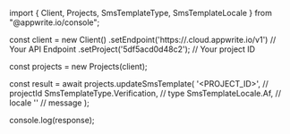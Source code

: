 import { Client, Projects, SmsTemplateType, SmsTemplateLocale } from "@appwrite.io/console";

const client = new Client()
    .setEndpoint('https://<REGION>.cloud.appwrite.io/v1') // Your API Endpoint
    .setProject('5df5acd0d48c2'); // Your project ID

const projects = new Projects(client);

const result = await projects.updateSmsTemplate(
    '<PROJECT_ID>', // projectId
    SmsTemplateType.Verification, // type
    SmsTemplateLocale.Af, // locale
    '<MESSAGE>' // message
);

console.log(response);
